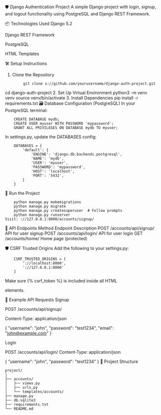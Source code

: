 🛡️ Django Authentication Project
A simple Django project with login, signup, and logout functionality using PostgreSQL and Django REST Framework.

📦 Technologies Used
Django 5.2

Django REST Framework

PostgreSQL

HTML Templates

🛠️ Setup Instructions
1. Clone the Repository

            git clone s://github.com/yourusername/django-auth-project.git
cd django-auth-project
2. Set Up Virtual Environment
            python3 -m venv venv
source venv/bin/activate
3. Install Dependencies
            pip install -r requirements.txt
🗃️ Database Configuration (PostgreSQL)
In your PostgreSQL terminal:

        CREATE DATABASE mydb;
        CREATE USER myuser WITH PASSWORD 'mypassword';
        GRANT ALL PRIVILEGES ON DATABASE mydb TO myuser;
In settings.py, update the DATABASES config:

        DATABASES = {
            'default': {
                'ENGINE': 'django.db.backends.postgresql',
                'NAME': 'mydb',
                'USER': 'myuser',
                'PASSWORD': 'mypassword',
                'HOST': 'localhost',
                'PORT': '5432',
            }
        }
🚀 Run the Project

        python manage.py makemigrations
        python manage.py migrate
        python manage.py createsuperuser  # Follow prompts
        python manage.py runserver
    Visit: ://127.0.0.1:8000/accounts/signup/

🔐 API Endpoints
        Method	Endpoint	Description
        POST	/accounts/api/signup/	API for user signup
        POST	/accounts/api/login/	API for user login
        GET	/accounts/home/	Home page (protected)

🛡️ CSRF Trusted Origins
Add the following to your settings.py:


        CSRF_TRUSTED_ORIGINS = [
            '://localhost:8000',
            '://127.0.0.1:8000'
        ]
Make sure {% csrf_token %} is included inside all HTML <form> elements.

🧾 Example API Requests
Signup

POST /accounts/api/signup/

Content-Type: application/json

{
  "username": "john",
  "password": "test1234",
  "email": "john@example.com"
}

Login

POST /accounts/api/login/
Content-Type: application/json

{
  "username": "john",
  "password": "test1234"
}
🧰 Project Structure



    project/
    │
    ├── accounts/
    │   ├── views.py
    │   ├── urls.py
    │   └── templates/accounts/
    ├── manage.py
    ├── db.sqlite3
    ├── requirements.txt
    └── README.md

